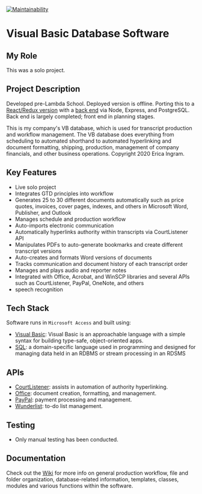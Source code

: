[![Maintainability](https://api.codeclimate.com/v1/badges/06260d9e8729d5d17f2a/maintainability)](https://codeclimate.com/github/evoingram/vbDatabase/maintainability)

# Visual Basic Database Software

## My Role

This was a solo project.

## Project Description

Developed pre-Lambda School.  Deployed version is offline.  Porting this to a [React/Redux version](https://github.com/evoingram/webapp-frontend) with a [back end](https://github.com/evoingram/webapp-backend) via Node, Express, and PostgreSQL.  Back end is largely completed; front end in planning stages.

This is my company's VB database, which is used for transcript production and workflow management.  The VB database does everything from scheduling to automated shorthand to automated hyperlinking and document formatting, shipping, production, management of company financials, and other business operations.  Copyright 2020 Erica Ingram.

## Key Features

- Live solo project
- Integrates GTD principles into workflow
- Generates 25 to 30 different documents automatically such as price quotes, invoices, cover pages, indexes, and others in Microsoft Word, Publisher, and Outlook
- Manages schedule and production workflow
- Auto-imports electronic communication
- Automatically hyperlinks authority within transcripts via CourtListener API
- Manipulates PDFs to auto-generate bookmarks and create different transcript versions
- Auto-creates and formats Word versions of documents
- Tracks communication and document history of each transcript order
- Manages and plays audio and reporter notes
- Integrated with Office, Acrobat, and WinSCP libraries and several APIs such as CourtListener, PayPal, OneNote, and others
- speech recognition

## Tech Stack

Software runs in `Microsoft Access` and built using:

- [Visual Basic](https://github.com/dotnet/vblang): Visual Basic is an approachable language with a simple syntax for building type-safe, object-oriented apps.
- [SQL](https://en.wikipedia.org/wiki/SQL):  a domain-specific language used in programming and designed for managing data held in an RDBMS or stream processing in an RDSMS

## APIs

- [CourtListener](http://courtlistener.com/):  assists in automation of authority hyperlinking.
- [Office](https://docs.microsoft.com/en-us/previous-versions/office/office-365-api/):  document creation, formatting, and management.
- [PayPal](https://developer.paypal.com/home/):  payment processing and management.
- [Wunderlist](https://developer.wunderlist.com/):  to-do list management.
   
## Testing

- Only manual testing has been conducted.

## Documentation

Check out the [Wiki](https://github.com/evoingram/vbDatabase/wiki) for more info on general production workflow, file and folder organization, database-related information, templates, classes, modules and various functions within the software.
